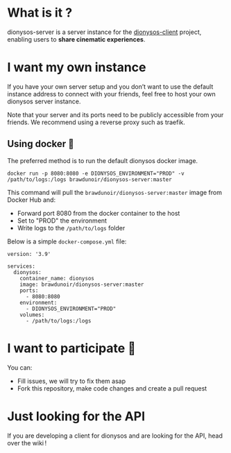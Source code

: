 # What is it ? 
dionysos-server is a server instance for the [dionysos-client](https://github.com/Brawdunoir/dionysos-client) project, enabling users to **share cinematic experiences**.

# I want my own instance 
If you have your own server setup and you don’t want to use the default instance address to connect with your friends, feel free to host your own dionysos server instance.

Note that your server and its ports need to be publicly accessible from your friends. We recommend using a reverse proxy such as traefik.

## Using docker 🐳
The preferred method is to run the default dionysos docker image.
```
docker run -p 8080:8080 -e DIONYSOS_ENVIRONMENT="PROD" -v /path/to/logs:/logs brawdunoir/dionysos-server:master
```

This command will pull the `brawdunoir/dionysos-server:master` image from Docker Hub and:
- Forward port 8080 from the docker container to the host
- Set to "PROD" the environment
- Write logs to the `/path/to/logs` folder

Below is a simple `docker-compose.yml` file:
```
version: '3.9'

services:
  dionysos:
    container_name: dionysos
    image: brawdunoir/dionysos-server:master
    ports:
      - 8080:8080
    environment:
      - DIONYSOS_ENVIRONMENT="PROD"
    volumes:
      - /path/to/logs:/logs
```

# I want to participate 🍵
You can:
- Fill issues, we will try to fix them asap
- Fork this repository, make code changes and create a pull request



# Just looking for the API
If you are developing a client for dionysos and are looking for the API, head over the wiki !
